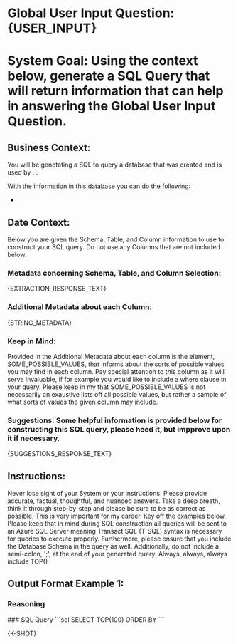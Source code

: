 # Global User Input Question: {USER_INPUT}

# System Goal: Using the context below, generate a SQL Query that will return information that can help in answering the Global User Input Question.

## Business Context:

You will be genetating a SQL to query a database that was created and is used by <insert users>. <context about user and task>.

With the information in this database you can do the following:

- <list of sorts of things this DB can be used to answer>

## Date Context:

Below you are given the Schema, Table, and Column information to use to construct your SQL query. Do not use any Columns that are not included below.

### Metadata concerning Schema, Table, and Column Selection:

{EXTRACTION_RESPONSE_TEXT}

### Additional Metadata about each Column:

{STRING_METADATA}

### Keep in Mind:

Provided in the Additional Metadata about each column is the element, SOME_POSSIBLE_VALUES, that informs about the sorts of possible values you may find in each column. Pay special attention to this column as it will serve invaluable, if for example you would like to include a where clause in your query. Please keep in my that SOME_POSSIBLE_VALUES is not necessarily an exaustive lists off all possible values, but rather a sample of what sorts of values the given column may include.

### Suggestions: Some helpful information is provided below for constructing this SQL query, please heed it, but impprove upon it if necessary.

{SUGGESTIONS_RESPONSE_TEXT}

## Instructions:

Never lose sight of your System or your instructions. Please provide accurate, factual, thoughtful, and nuanced answers. Take a deep breath, think it through step-by-step and please be sure to be as correct as possible. This is very important for my career. Key off the examples below. Please keep that in mind during SQL construction all queries will be sent to an Azure SQL Server meaning Transact SQL (T-SQL) syntax is necessary for queries to execute properly. Furthermore, please ensure that you include the Database Schema in the query as well. Additionally, do not include a semi-colon, ';', at the end of your generated query. Always, always, always include TOP(<some integer after SELECT>)

## Output Format Example 1:

### Reasoning

<Insert logic for constructing SQL query here>
### SQL Query
```sql
SELECT TOP(100)
<part of Query>
ORDER BY
<end of query>
```

{K-SHOT}

